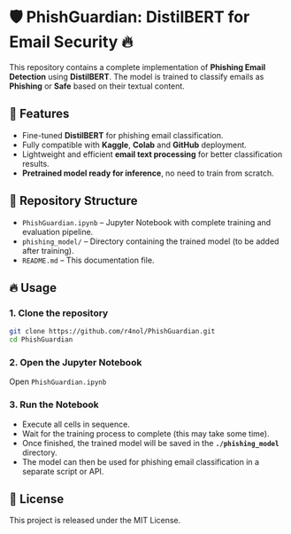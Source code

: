 # 🛡️ PhishGuardian: DistilBERT for Email Security 🔥

This repository contains a complete implementation of **Phishing Email Detection** using **DistilBERT**. The model is trained to classify emails as **Phishing** or **Safe** based on their textual content.

## 🚀 Features
- Fine-tuned **DistilBERT** for phishing email classification.
- Fully compatible with **Kaggle**, **Colab** and **GitHub** deployment.
- Lightweight and efficient **email text processing** for better classification results.
- **Pretrained model ready for inference**, no need to train from scratch.  

## 📂 Repository Structure
- `PhishGuardian.ipynb` – Jupyter Notebook with complete training and evaluation pipeline.
- `phishing_model/` – Directory containing the trained model (to be added after training).
- `README.md` – This documentation file.

## 🔥 Usage
### 1. **Clone the repository**  
   ```bash
   git clone https://github.com/r4nol/PhishGuardian.git
   cd PhishGuardian
   ```
### 2. **Open the Jupyter Notebook**  
Open `PhishGuardian.ipynb`

### 3. **Run the Notebook**  
- Execute all cells in sequence.  
- Wait for the training process to complete (this may take some time).  
- Once finished, the trained model will be saved in the **`./phishing_model`** directory.  
- The model can then be used for phishing email classification in a separate script or API.  

## 📜 License
This project is released under the MIT License.
